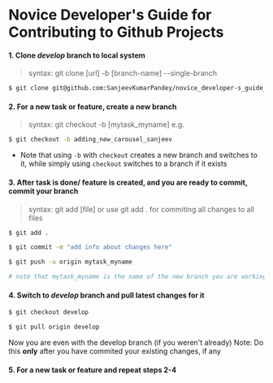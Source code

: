 # Novice Developer's Guide for Contributing to Github Projects

#### 1. Clone _develop_ branch to local system

> syntax: git clone [url] -b [branch-name] --single-branch

```sh
$ git clone git@github.com:SanjeevKumarPandey/novice_developer-s_guide_for_contibuting_to_git_repos.git -b develop --single-branch
```
#### 2. For a new task or feature, create a new branch

> syntax: git checkout -b [mytask_myname]
e.g. 
```sh
$ git checkout -b adding_new_carousel_sanjeev
```
- Note that using `-b` with `checkout` creates a new branch and switches to it, while simply using `checkout` switches to a branch if it exists

#### 3. After task is done/ feature is created, and you are ready to commit, commit your branch

> syntax: git add [file] or use git add . for commiting all changes to all files

```sh
$ git add .

$ git commit -m "add info about changes here"

$ git push -u origin mytask_myname

# note that mytask_myname is the name of the new branch you are working in
```
#### 4. Switch to _develop_ branch and pull latest changes for it

```sh
$ git checkout develop

$ git pull origin develop
```

Now you are even with the develop branch (if you weren't already)
Note: Do this **only** after you have commited your existing changes, if any

#### 5. For a new task or feature and repeat steps 2-4

